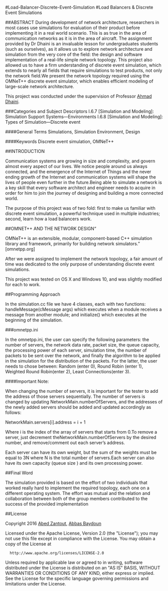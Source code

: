 #Load-Balancer-Discrete-Event-Simulation
#Load Balancers & Discrete Event Simulations

##ABSTRACT
During development of network architecture, researchers in most cases use simulations for evaluation of their product before implementing it in a real world scenario. This is as true in the area of communication networks as it is in the area of aircraft. The assignment provided by Dr Dhaini is an invaluable lesson for undergraduates students (such as ourselves), as it allows us to explore network architecture and simulation from the very core of the field: the design and software implementation of a real-life simple network topology. This project also allowed us to have a firm understanding of discrete event simulation, which extends to nearly all fields that require simulations to test products, not only the network field.We present the network topology required using the OMNeT++ discrete event simulator, which enables efficient modeling of large-scale network architecture.

This project was conducted under the supervision of Professor [Ahmad Dhaini](http://staff.aub.edu.lb/~ad57/).

###Categories and Subject Descriptors
I.6.7 [Simulation and Modeling]: Simulation Support Systems—Environments
I.6.8 [Simulation and Modeling]: Types of Simulation—Discrete event

####General Terms
Simulations, Simulation Environment, Design

####Keywords
Discrete event simulation, OMNeT++




##INTRODUCTION

Communication systems are growing in size and complexity, and govern almost every aspect of our lives. We notice people around us always connected, and the emergence of the Internet of Things and the never ending growth of the Internet and communication systems will shape the lives of people even further in the future.Being able to simulate a network is a key skill that every software architect and engineer needs to acquire in order for him to join the journey of designing and building a more connected world. 

The purpose of this project was of two fold: first to make us familiar with discrete event simulation, a powerful technique used in multiple industries; second, learn how a load balancers work.

##OMNET++ AND THE NETWORK DESIGN“

OMNeT++ is an extensible, modular, component-based C++ simulation library and framework, primarily for building network simulators.” [omnetpp.org]

After we were assigned to implement the network topology, a fair amount of time was dedicated to the only purpose of understanding discrete event simulations. 

This project was tested on OS X and Windows 10, and was slightly modified for each to work.

##Programming Approach

In the simulation.cc file we have 4 classes, each with two functions: handleMessage(cMessage args) which executes when a module receives a message from another module; and initialize() which executes at the beginning of the simulation.

###omnetpp.ini

In the omnetpp.ini, the user can specify the following parameters: the number of servers, the network data rate, packet size, the queue capacity, the processing power of each server, simulation time, the number of packets to be sent over the network, and finally the algorithm to be applied in the simulation for the distribution of the packets. For the latter, the user needs to chose between:
Random (enter 0), 
Round Robin (enter 1), 
Weighted Round Robin(enter 2),
Least Connections(enter 3).

####Important Note: 

When changing the number of servers, it is important for the tester to add the address of those servers sequentially. The number of servers is changed by updating NetworkMain.numberOfServers, and the addresses of the newly added servers should be added and updated accordingly as follows:

NetworkMain.servers[i].address = i + 1

Where i is the index of the array of servers that starts from 0.To remove a server, just decrement theNetworkMain.numberOfServers by the desired number, and remove/comment out each server’s address.

Each server can have its own weight, but the sum of the weights must be equal to 3N where N is the total number of servers.Each server can also have its own capacity (queue size ) and its own processing power.

##Final Word

The simulation provided is based on the effort of two individuals that worked really hard to  implement the required topology, each one on a different operating system. The effort was mutual and the relation and collaboration between both of the group members contributed to the success of the provided implementation


##License

Copyright 2016 [Abed Zantout](https://github.com/abedzantout/), [Abbas Baydoun](https://github.com/abbasbeydoun)

Licensed under the Apache License, Version 2.0 (the "License"); you may not use this file except in compliance with the License. You may obtain a copy of the License at

      http://www.apache.org/licenses/LICENSE-2.0

Unless required by applicable law or agreed to in writing, software distributed under the License is distributed on an "AS IS" BASIS, WITHOUT WARRANTIES OR CONDITIONS OF ANY KIND, either express or implied. See the License for the specific language governing permissions and limitations under the License.
